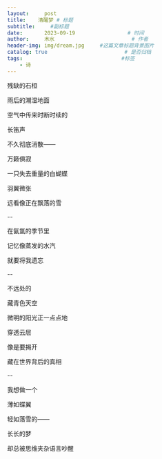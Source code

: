 ```yaml
---
layout:     post                       
title:    清醒梦 # 标题
subtitle:     #副标题
date:       2023-09-19                 # 时间
author:     木水                         # 作者
header-img: img/dream.jpg     #这篇文章标题背景图片
catalog: true                         # 是否归档
tags:                                #标签
    - 诗
---
```

残缺的石桓

雨后的潮湿地面

空气中传来时断时续的

长笛声

不久彻底消散——

万籁俱寂

一只失去重量的白蝴蝶

羽翼微张

远看像正在飘落的雪

--

在氤氲的季节里

记忆像蒸发的水汽

就要将我遗忘

--

不远处的

藏青色天空

微明的阳光正一点点地

穿透云层

像是要揭开

藏在世界背后的真相

--

我想做一个

薄如蝶翼

轻如落雪的——

长长的梦

却总被思维夹杂语言吵醒
